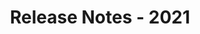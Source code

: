 ﻿---
title: Release Notes - 2021
articleTitle: Release Notes - 2021
linktitle: Release Notes - 2021
description: "Release Notes - 2021 – learn about the latest updates and fixes."
type: docs
weight: 9
url: /jasperreports/release-notes-2021/
---
